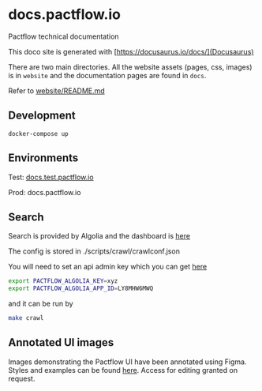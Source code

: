 # docs.pactflow.io

Pactflow technical documentation

This doco site is generated with [https://docusaurus.io/docs/](Docusaurus)

There are two main directories. All the website assets (pages, css, images) is in `website` and the
documentation pages are found in `docs`.

Refer to [website/README.md](website/README.md)

## Development

`docker-compose up`

## Environments

Test: [docs.test.pactflow.io](https://docs.test.pactflow.io)

Prod: docs.pactflow.io


## Search

Search is provided by Algolia and the dashboard is [here](https://www.algolia.com/apps/LY8MHW6MWQ/dashboard)

The config is stored in ./scripts/crawl/crawlconf.json

You will need to set an api admin key which you can get [here](https://www.algolia.com/account/api-keys/all?applicationId=LY8MHW6MWQ)

```bash
export PACTFLOW_ALGOLIA_KEY=xyz
export PACTFLOW_ALGOLIA_APP_ID=LY8MHW6MWQ
```

and it can be run by 

```bash
make crawl
```

## Annotated UI images

Images demonstrating the Pactflow UI have been annotated using Figma. Styles and examples can be found [here](https://www.figma.com/file/h2mJNirJdlS9NZmPpxXlA6/Pactflow-Doc-image-annotations?node-id=0%3A1).
Access for editing granted on request.
